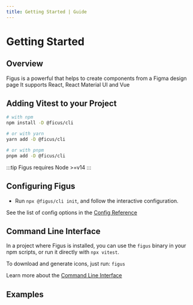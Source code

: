 ```yaml
---
title: Getting Started | Guide
---
```


# Getting Started

## Overview

Figus is a powerful that helps to create components from a Figma design page
It supports React, React Material UI and Vue

## Adding Vitest to your Project

```bash
# with npm
npm install -D @ficus/cli

# or with yarn
yarn add -D @ficus/cli

# or with pnpm
pnpm add -D @ficus/cli
```

:::tip
Figus requires Node >=v14
:::

## Configuring Figus

- Run `npx @figus/cli init`, and follow the interactive configuration.


See the list of config options in the [Config Reference](../config/)

## Command Line Interface

In a project where Figus is installed, you can use the `figus` binary in your npm scripts, or run it directly with `npx vitest`.

To download and generate icons, just run: `figus`

Learn more about the [Command Line Interface](./cli.md)

## Examples
